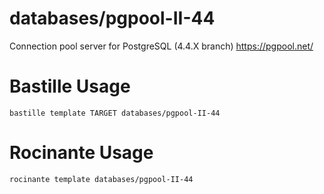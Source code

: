 # databases/pgpool-II-44
Connection pool server for PostgreSQL (4.4.X branch)
https://pgpool.net/

# Bastille Usage
```shell
bastille template TARGET databases/pgpool-II-44
```

# Rocinante Usage
```shell
rocinante template databases/pgpool-II-44
```
